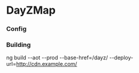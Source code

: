 # DayZMap

### Config

### Building
ng build --aot --prod --base-href=/dayz/ --deploy-url=http://cdn.example.com/
